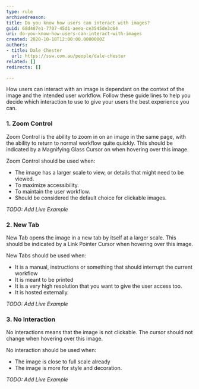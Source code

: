```yaml
---
type: rule
archivedreason: 
title: Do you know how users can interact with images?
guid: 68d487e1-7707-45d1-aeea-ce3545de3c64
uri: do-you-know-how-users-can-interact-with-images
created: 2020-10-18T12:00:00.0000000Z
authors:
- title: Dale Chester
  url: https://ssw.com.au/people/dale-chester
related: []
redirects: []

---
```


How users can interact with an image is dependant on the context of the image and the intended user workflow.  Follow these guide lines to help you decide which interaction to use to give your users the best experience you can.


### 1. Zoom Control
Zoom Control is the ability to zoom in on an image in the same page, with the ability to return to normal workflow quite quickly.  This should be indicated by a Magnifying Glass Cursor on when hovering over this image. 

Zoom Control should be used when:

  * The image has a larger scale to view, or details that might need to be viewed.
  * To maximize accessibility.
  * To maintain the user workflow.
  * Should be considered the default choice for clickable images.

*TODO: Add Live Example*

### 2. New Tab
New Tab opens the image in a new tab by itself at a larger scale.  This should be indicated by a Link Pointer Cursor when hovering over this image.

New Tabs should be used when:

  * It is a manual, instructions or something that should interrupt the current workflow
  * It is meant to be printed
  * It is a very high resolution that you want to give the user access too.
  * It is hosted externally.
  
*TODO: Add Live Example*

### 3. No Interaction
No interactions means that the image is not clickable. The cursor should not change when hovering over this image.

No interaction should be used when:  

  * The image is close to full scale already
  * The image is more for style and decoration.
  
*TODO: Add Live Example*


